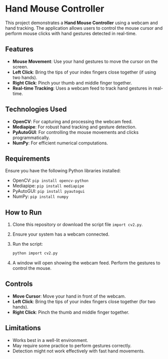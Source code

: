 # Hand Mouse Controller

This project demonstrates a **Hand Mouse Controller** using a webcam and hand tracking. The application allows users to control the mouse cursor and perform mouse clicks with hand gestures detected in real-time.

## Features

- **Mouse Movement**: Use your hand gestures to move the cursor on the screen.
- **Left Click**: Bring the tips of your index fingers close together (if using two hands).
- **Right Click**: Pinch your thumb and middle finger together.
- **Real-time Tracking**: Uses a webcam feed to track hand gestures in real-time.

## Technologies Used

- **OpenCV**: For capturing and processing the webcam feed.
- **Mediapipe**: For robust hand tracking and gesture detection.
- **PyAutoGUI**: For controlling the mouse movements and clicks programmatically.
- **NumPy**: For efficient numerical computations.

## Requirements

Ensure you have the following Python libraries installed:

- OpenCV: `pip install opencv-python`
- Mediapipe: `pip install mediapipe`
- PyAutoGUI: `pip install pyautogui`
- NumPy: `pip install numpy`

## How to Run

1. Clone this repository or download the script file `import cv2.py`.
2. Ensure your system has a webcam connected.
3. Run the script:

   ```bash
   python import cv2.py
   ```

4. A window will open showing the webcam feed. Perform the gestures to control the mouse.

## Controls

- **Move Cursor**: Move your hand in front of the webcam.
- **Left Click**: Bring the tips of your index fingers close together (for two hands).
- **Right Click**: Pinch the thumb and middle finger together.

## Limitations

- Works best in a well-lit environment.
- May require some practice to perform gestures correctly.
- Detection might not work effectively with fast hand movements.
